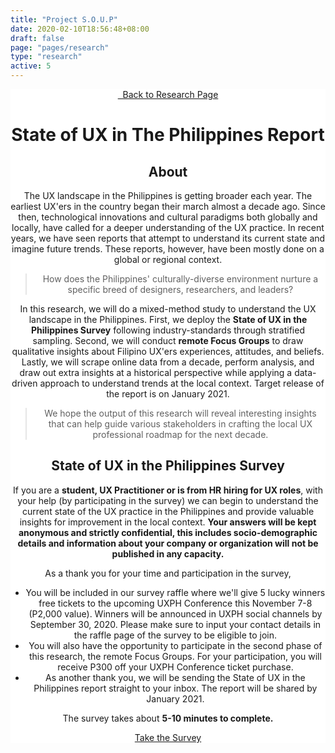 ```yaml
---
title: "Project S.O.U.P"
date: 2020-02-10T18:56:48+08:00
draft: false
page: "pages/research"
type: "research"
active: 5
---
```


<header
  class="padding-y-96"
  style="background-color: white;
  background-image: url(../../assets/images/projects/soup2020/research_cover_elements.svg);
  background-repeat: no-repeat;
  background-attachment: fixed;
  background-size: contain;"
>
  <div class="wrapper">
    <a href="/research" class="button outline margin-bottom-48">
      <i class="fas fa-arrow-left"></i> &nbsp; Back to Research Page
    </a>
    <h1 class="margin-bottom-32 text-dark">State of UX in The Philippines Report</h1>
    <div class="margin-bottom-96">
      <h2 class="text-secondary margin-bottom-24">About</h2>
      <p>
      The UX landscape in the Philippines is getting broader each year. The earliest UX'ers in the country began their march almost a decade ago. Since then, technological innovations and cultural paradigms both globally and locally, have called for a deeper understanding of the UX practice. In recent years, we have seen reports that attempt to understand its current state and imagine future trends. These reports, however, have been mostly done on a global or regional context.
      </p>
      <blockquote>
        <p>
          How does the Philippines' culturally-diverse environment nurture a specific breed of designers, researchers, and leaders? 
        </p>
      </blockquote>
      <p>
      In this research, we will do a mixed-method study to understand the UX landscape in the Philippines. First, we deploy the <b>State of UX in the Philippines Survey</b> following industry-standards through stratified sampling. Second, we will conduct <b> remote Focus Groups</b> to draw  qualitative insights about Filipino UX'ers experiences, attitudes, and beliefs. Lastly, we will scrape online data from a decade, perform analysis, and draw out extra insights at a historical perspective while applying a data-driven approach to understand trends at the local context. Target release of the report is on January 2021.
      </p>
      <blockquote>
        <p>
          We hope the output of this research will reveal interesting insights that can help guide various stakeholders in crafting the local UX professional roadmap for the next decade.
        </p>
      </blockquote>
    </div>
    <div class="margin-bottom-96">
      <h2 class="text-secondary margin-bottom-24">State of UX in the Philippines Survey</h2>
      <p>
      If you are a <b>student, UX Practitioner or is from HR hiring for UX roles</b>, with your help (by participating in the survey) we can begin to understand the current state of the UX practice in the Philippines and provide valuable insights for improvement in the local context. <b>Your answers will be kept anonymous and strictly confidential, this includes socio-demographic details and information about your company or organization will not be published in any capacity. </b>
      </p>
      <p>As a thank you for your time and participation in the survey,</p>
      <ul class="survey">
        <li>
          You will be included in our survey raffle where we'll give 5 lucky winners free tickets to the upcoming UXPH Conference this November 7-8 (P2,000 value).  Winners will be announced in UXPH social channels by September 30, 2020. Please make sure to input your contact details in the raffle page of the survey to be eligible to join.
        </li>
        <li>
          You will also have the opportunity to participate in the second phase of this research, the remote Focus Groups. For your participation, you will receive P300 off your UXPH Conference ticket purchase.
        </li>
        <li>
          As another thank you, we will be sending the State of UX in the Philippines report straight to your inbox. The report will be shared by January 2021.
        </li>
      </ul>
      <p>The survey takes about <b>5-10 minutes to complete.</b></p>
      <a href="https://www.surveymonkey.com/r/thesoup2020" class="button padding-x-24 
      font-size-16 padding-y-12 margin-right-8 margin-top-32" target="blank">
        Take the Survey
      </a>
    </div>

  </div>
</header>

<link rel="stylesheet" type="text/css" href="../../css/chip.css" />
<link rel="stylesheet" type="text/css" href="../../css/research.css" />
